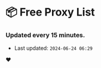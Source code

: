 # :package: Free Proxy List
### Updated every 15 minutes.

- Last updated: `2024-06-24 06:29`

:heart:
